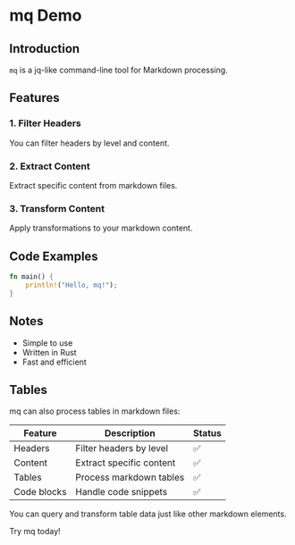 # mq Demo

## Introduction

`mq` is a jq-like command-line tool for Markdown processing.

## Features

### 1. Filter Headers

You can filter headers by level and content.

### 2. Extract Content

Extract specific content from markdown files.

### 3. Transform Content

Apply transformations to your markdown content.

## Code Examples

```rust
fn main() {
    println!("Hello, mq!");
}
```

## Notes

- Simple to use
- Written in Rust
- Fast and efficient

## Tables

mq can also process tables in markdown files:

| Feature     | Description              | Status |
| ----------- | ------------------------ | ------ |
| Headers     | Filter headers by level  | ✅     |
| Content     | Extract specific content | ✅     |
| Tables      | Process markdown tables  | ✅     |
| Code blocks | Handle code snippets     | ✅     |

You can query and transform table data just like other markdown elements.

Try mq today!
